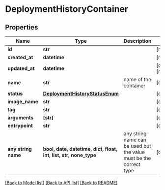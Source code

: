 # DeploymentHistoryContainer


## Properties
Name | Type | Description | Notes
------------ | ------------- | ------------- | -------------
**id** | **str** |  | [readonly] 
**created_at** | **datetime** |  | [readonly] 
**updated_at** | **datetime** |  | [optional] [readonly] 
**name** | **str** | name of the container | [optional] 
**status** | [**DeploymentHistoryStatusEnum**](DeploymentHistoryStatusEnum.md) |  | [optional] 
**image_name** | **str** |  | [optional] 
**tag** | **str** |  | [optional] 
**arguments** | **[str]** |  | [optional] 
**entrypoint** | **str** |  | [optional] 
**any string name** | **bool, date, datetime, dict, float, int, list, str, none_type** | any string name can be used but the value must be the correct type | [optional]

[[Back to Model list]](../README.md#documentation-for-models) [[Back to API list]](../README.md#documentation-for-api-endpoints) [[Back to README]](../README.md)


